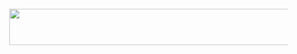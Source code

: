 <p align="center">
  <img width="800" height="67" src="https://github.com/JevLOMCN/JevLOMCN/assets/68875342/dbd59bb0-1886-4144-a7c1-46ef197f327d">
</p>
